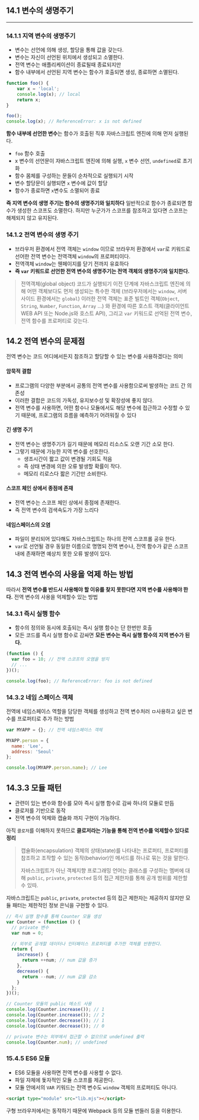 ## 14.1 변수의 생명주기
---
### 14.1.1 지역 변수의 생명주기
- 변수는 선언에 의해 생성, 할당을 통해 값을 갖는다.
- 변수는 자신이 선언된 위치에서 생성되고 소멸한다.
- 전역 변수는 애플리케이션이 종료될때 종료되지만
- 함수 내부에서 선언된 지역 변수는 함수가 호출되면 생성, 종료하면 소멸된다.

```javascript
function foo() {
    var x = 'local';
    console.log(x); // local
    return x;
}

foo();
console.log(x); // ReferenceError: x is not defined
```


**함수 내부에 선언한 변수**는 함수가 호출된 직후 자바스크립트 엔진에 의해 먼저 실행된다.
- `foo` 함수 호출
- x 변수의 선언문이 자바스크립트 엔진에 의해 실행, `x` 변수 선언, `undefined`로 초기화
- 함수 몸체를 구성하는 문들이 순차적으로 실행되기 시작
- 변수 할당문이 실행되면 `x` 변수에 값이 할당
- 함수가 종료하면 `x`변수도 소멸되어 종료

**즉 지역 변수의 생명 주기는 함수의 생명주기와 일치하다**
일반적으로 함수가 종료되면 함수가 생성한 스코프도 소멸한다. 하지만 누군가가 스코프를 참조하고 있다면 스코프는 해제되지 않고 유지된다.

### 14.1.2 전역 변수의 생명 주기

- 브라우저 환경에서 전역 객체는 `window` 이므로 브라우저 환경에서 `var`로 키워드로 선어한 전역 변수는 전역객체 `window`의 프로퍼티이다.
- 전역객체 `window`는 웬페이지를 닫기 전까지 유효하다
- **즉 `var` 키워드로 선언한 전역 변수의 생명주기는 전역 객체의 생명주기와 일치한다.**

> 전역객체(global object)
> 코드가 실행되기 이전 단계에 자바스크립트 엔진에 의해 어떤 객체보다도 먼저 생성되는 특수한 객체 (브라우저에서는 `window`, 서버 사이드 환경에서는 `global`)
> 이러한 전역 객체는 표준 빌트인 객체(`Object`, `String`, `Number`, `Function`, `Array` ...) 와 환경에 따른 호스트 객체(클라이언트 WEB API 또는 Node.js와 호스트 API), 그리고 `var` 키워드로 선억된 전역 변수, 전역 함수를 프로퍼티로 갖는다.



## 14.2 전역 변수의 문제점
전역 변수는 코드 어디에서든지 참조하고 할당할 수 있는 변수를 사용하겠다는 의미

#### 암묵적 결합
- 프로그램의 다양한 부분에서 공통의 전역 변수를 사용함으로써 발생하는 코드 간 의존성
- 이러한 결합은 코드의 가독성, 유지보수성 및 확장성에 좋지 않다.
- 전역 변수를 사용하면, 어떤 함수나 모듈에서도 해당 변수에 접근하고 수정할 수 있기 때문에, 프로그램의 흐름을 예측하기 어려워질 수 있다

#### 긴 생명 주기
- 전역 변수는 생명주기가 길기 때문에 메모리 리소스도 오랜 기간 소모 한다.
- 그렇기 때문에 가능한 지역 변수를 선호한다.
	- 생조시간이 짧고 값이 변경될 기회도 적음
	- 즉 상태 변경에 의한 오류 발생할 확률이 작다.
	- 메모리 리로스다 짧은 기간만 소비한다.
#### 스코프 체인 상에서 종점에 존재
- 전역 변수는 스코프 체인 상에서 종점에 존재한다.
- 즉 전역 변수의 검색속도가 가장 느리다

#### 네임스페이스의 오염
- 파일이 분리되어 있다해도 자바스크립트는 하나의 전역 스코프롤 공유 한다.
- `var`로 선언될 경우 동일한 이름으로 명명되 전역 변수나, 전역 함수가 같은 스코프내에 존재하면 예상치 못한 오류 발생이 있다.


## 14.3 전역 변수의 사용을 억제 하는 방법
따라서 **전역 변수를 반드시 사용해야 할 이유를 찾지 못한다면 지역 변수를 사용해야 한다.**
전역 변수의 사용을 억제할수 있는 방법

### 14.3.1 즉시 실행 함수
- 함수의 정의와 동시에 호출되는 즉시 실행 함수는 단 한번만 호출
- 모든 코드를 즉시 실행 함수로 감싸면 **모든 변수는 즉시 실행 함수의 지역 변수가 된다.**

```javascript
(function () {
  var foo = 10; // 전역 스코프의 오염을 방지
  // ...
})();

console.log(foo); // ReferenceError: foo is not defined
```

### 14.3.2 네임 스페이스 객체

전역에 네임스페이스 역할을 담당한 객체를 생성하고 전역 변수처러 ㅁ사용하고 싶은 변수를 프로퍼티로 추가 하는 방법
```javascript
var MYAPP = {}; // 전역 네임스페이스 객체

MYAPP.person = {
  name: 'Lee',
  address: 'Seoul'
};

console.log(MYAPP.person.name); // Lee
```
## 14.3.3 모듈 패턴
- 관련이 있는 변수와 함수를 모아 즉시 실행 함수로 감싸 하나의 모듈로 만듬
- 클로저를 기반으로 동작
- 전역 변수의 억제와 캡슐화 까지 구현이 가능하다.

아직 `클로저`를 이해하지 못하므로 **클로저라는 기능을 통해 전역 변수를 억제할수 있다로 정리**

> 캡슐화(encapsulation)
> 객체의 상태(state)를 나타내는 프로퍼티, 프로퍼티를 참조하고 조작할 수 있는 동작(behavior)인 메서드를 하나로 묶는 것을 말한다.
> 
> 자바스크립트가 아닌 객체지향 프로그래밍 언어는 클래스를 구성하는 멤버에 대해 `public`, `private`, `protected` 등의 접근 제한자를 통해 공개 범위를 제한할 수 있따.

자바스크립트는 `public`, `private`, `protected` 등의 접근 제한자는 제공하지 않지만 모듈 패터는 제한적인 정보 은닉을 구현할 수 있다.


```javascript
// 즉시 실행 함수를 통해 Counter 모듈 생성
var Counter = (function () {
  // private 변수
  var num = 0;

  // 외부로 공개할 데이터나 인터페이스 프로퍼티를 추가한 객체를 반환한다.
  return {
    increase() {
      return ++num; // num 값을 증가
    },
    decrease() {
      return --num; // num 값을 감소
    }
  };
})();

// Counter 모듈의 public 메소드 사용
console.log(Counter.increase()); // 1
console.log(Counter.increase()); // 2
console.log(Counter.decrease()); // 1
console.log(Counter.decrease()); // 0

// private 변수는 외부에서 접근할 수 없으므로 undefined 출력
console.log(Counter.num); // undefined
```


### 15.4.5 ES6 모듈
- ES6 모듈을 사용하면 전역 변수를 사용할 수 없다.
- 파일 자체에 돛자적인 모듈 스코프를 제공한다.
- 모듈 안에서의 `VAR` 키워드는 전역 변수도 `window` 객체의 프로퍼티도 아니다.
```html
<script type="module" src="lib.mjs"></script>
```

구형 브라우저에서는 동작하기 때문에 Webpack 등의 모듈 번들러 등을 이용한다.

